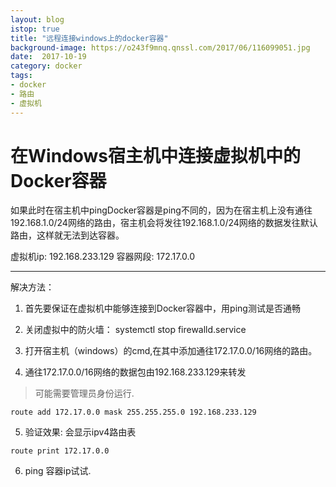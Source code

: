 ```yaml
---
layout: blog
istop: true
title: "远程连接windows上的docker容器"
background-image: https://o243f9mnq.qnssl.com/2017/06/116099051.jpg
date:  2017-10-19
category: docker
tags:
- docker
- 路由
- 虚拟机
---
```



在Windows宿主机中连接虚拟机中的Docker容器
===
如果此时在宿主机中pingDocker容器是ping不同的，因为在宿主机上没有通往192.168.1.0/24网络的路由，宿主机会将发往192.168.1.0/24网络的数据发往默认路由，这样就无法到达容器。

虚拟机ip: 192.168.233.129
容器网段: 172.17.0.0

---
解决方法：
1. 首先要保证在虚拟机中能够连接到Docker容器中，用ping测试是否通畅

2. 关闭虚拟中的防火墙： systemctl stop firewalld.service

3. 打开宿主机（windows）的cmd,在其中添加通往172.17.0.0/16网络的路由。
4. 通往172.17.0.0/16网络的数据包由192.168.233.129来转发
> 可能需要管理员身份运行.

```
route add 172.17.0.0 mask 255.255.255.0 192.168.233.129
```
5. 验证效果: 会显示ipv4路由表
```
route print 172.17.0.0
```
6. ping 容器ip试试.